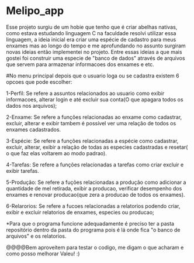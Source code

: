 # Melipo_app
Esse projeto surgiu de um hobie que tenho que é criar abelhas nativas, como estava estudando linguagem C na faculdade resolvi utilizar essa linguagem, a ideia inicial era criar uma espécie de cadastro para meus enxames mas  ao longo do tempo e me aprofundando no assunto surgiram novas ideias então implementei no projeto. Entre essas ideias a que mais gostei foi construir uma especie de "banco de dados" através de arquivos que servem para armazenar informacoes dos enxames e etc.

#No menu principal depois que o usuario loga ou se cadastra existem 6 opcoes que pode escolher:

1-Perfil: Se refere a assuntos relacionados ao usuario como exibir informacoes, alterar login e até excluir sua conta(O que apagara todos os dados nos arquivos);

2-Enxame: Se refere a funções relacionadas ao enxame como cadastrar, excluir, alterar e exibir tambem é possível ver uma relação de todos os enxames cadastrados.

3-Espécie: Se refere a funções relacionadas a espécie como cadastrar, excluir, alterar, exibir a relação de todas as especies cadastradas e resetar( o que faz elas voltarem ao modo padrao).

4-Tarefas: Se refere a funções relacionadas a tarefas como criar excluir e exibir tarefas.

5-Produção: Se refere a fuções relacionadas a produção como adicionar a quantidade de mel retirada, exibir a producao, verificar desempenho dos enxames e renovar producao(que zera a producao de todos os enxames).

6-Relarorios: Se refere a fucoes relacionadas a relatorios podendo criar, exibir e excluir relatorios de enxames, especies ou producao; 

*Para que o programa funcione adequadamente é preciso ter a pasta repositório dentro da pasta do programa pois é lá onde fica "o banco de arquivos" e os relatorios.

@@@@Bem aproveitem para testar o codigo, me digam o que acharam e como posso melhorar Valeu! :)
